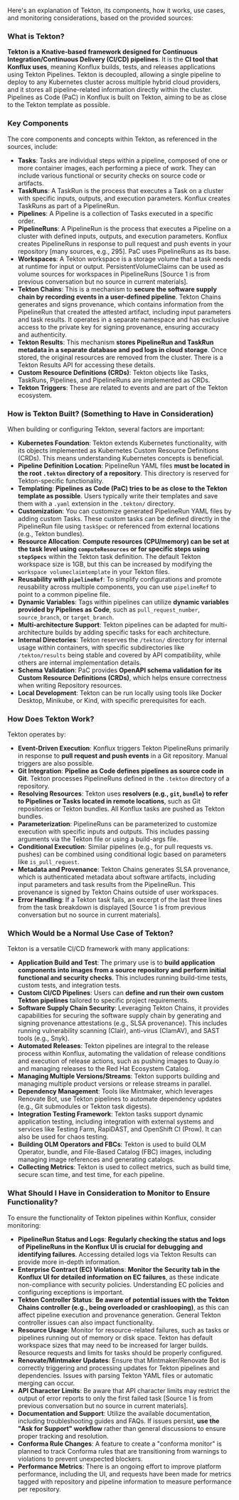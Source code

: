 Here's an explanation of Tekton, its components, how it works, use cases, and monitoring considerations, based on the provided sources:

### What is Tekton?

**Tekton is a Knative-based framework designed for Continuous Integration/Continuous Delivery (CI/CD) pipelines**. It is the **CI tool that Konflux uses**, meaning Konflux builds, tests, and releases applications using Tekton Pipelines. Tekton is decoupled, allowing a single pipeline to deploy to any Kubernetes cluster across multiple hybrid cloud providers, and it stores all pipeline-related information directly within the cluster. Pipelines as Code (PaC) in Konflux is built on Tekton, aiming to be as close to the Tekton template as possible.

### Key Components

The core components and concepts within Tekton, as referenced in the sources, include:

*   **Tasks**: Tasks are individual steps within a pipeline, composed of one or more container images, each performing a piece of work. They can include various functional or security checks on source code or artifacts.
*   **TaskRuns**: A TaskRun is the process that executes a Task on a cluster with specific inputs, outputs, and execution parameters. Konflux creates TaskRuns as part of a PipelineRun.
*   **Pipelines**: A Pipeline is a collection of Tasks executed in a specific order.
*   **PipelineRuns**: A PipelineRun is the process that executes a Pipeline on a cluster with defined inputs, outputs, and execution parameters. Konflux creates PipelineRuns in response to pull request and push events in your repository [many sources, e.g., 295]. PaC uses PipelineRuns as its base.
*   **Workspaces**: A Tekton workspace is a storage volume that a task needs at runtime for input or output. PersistentVolumeClaims can be used as volume sources for workspaces in PipelineRuns [Source 1 is from previous conversation but no source in current materials].
*   **Tekton Chains**: This is a mechanism to **secure the software supply chain by recording events in a user-defined pipeline**. Tekton Chains generates and signs provenance, which contains information from the PipelineRun that created the attested artifact, including input parameters and task results. It operates in a separate namespace and has exclusive access to the private key for signing provenance, ensuring accuracy and authenticity.
*   **Tekton Results**: This mechanism **stores PipelineRun and TaskRun metadata in a separate database and pod logs in cloud storage**. Once stored, the original resources are removed from the cluster. There is a Tekton Results API for accessing these details.
*   **Custom Resource Definitions (CRDs)**: Tekton objects like Tasks, TaskRuns, Pipelines, and PipelineRuns are implemented as CRDs.
*   **Tekton Triggers**: These are related to events and are part of the Tekton ecosystem.

### How is Tekton Built? (Something to Have in Consideration)

When building or configuring Tekton, several factors are important:

*   **Kubernetes Foundation**: Tekton extends Kubernetes functionality, with its objects implemented as Kubernetes Custom Resource Definitions (CRDs). This means understanding Kubernetes concepts is beneficial.
*   **Pipeline Definition Location**: PipelineRun YAML files **must be located in the root `.tekton` directory of a repository**. This directory is reserved for Tekton-specific functionality.
*   **Templating**: **Pipelines as Code (PaC) tries to be as close to the Tekton template as possible**. Users typically write their templates and save them with a `.yaml` extension in the `.tekton/` directory.
*   **Customization**: You can customize generated PipelineRun YAML files by adding custom Tasks. These custom tasks can be defined directly in the PipelineRun file using `taskSpec` or referenced from external locations (e.g., Tekton bundles).
*   **Resource Allocation**: **Compute resources (CPU/memory) can be set at the task level using `computeResources` or for specific steps using `stepSpecs`** within the Tekton task definition. The default Tekton workspace size is 1GB, but this can be increased by modifying the `workspace volumeclaimtemplate` in your Tekton files.
*   **Reusability with `pipelineRef`**: To simplify configurations and promote reusability across multiple components, you can use `pipelineRef` to point to a common pipeline file.
*   **Dynamic Variables**: Tags within pipelines can utilize **dynamic variables provided by Pipelines as Code**, such as `pull_request_number`, `source_branch`, or `target_branch`.
*   **Multi-architecture Support**: Tekton pipelines can be adapted for multi-architecture builds by adding specific tasks for each architecture.
*   **Internal Directories**: Tekton reserves the `/tekton/` directory for internal usage within containers, with specific subdirectories like `/tekton/results` being stable and covered by API compatibility, while others are internal implementation details.
*   **Schema Validation**: PaC provides **OpenAPI schema validation for its Custom Resource Definitions (CRDs)**, which helps ensure correctness when writing Repository resources.
*   **Local Development**: Tekton can be run locally using tools like Docker Desktop, Minikube, or Kind, with specific prerequisites for each.

### How Does Tekton Work?

Tekton operates by:

*   **Event-Driven Execution**: Konflux triggers Tekton PipelineRuns primarily in response to **pull request and push events** in a Git repository. Manual triggers are also possible.
*   **Git Integration**: **Pipeline as Code defines pipelines as source code in Git**. Tekton processes PipelineRuns defined in the `.tekton` directory of a repository.
*   **Resolving Resources**: Tekton uses **resolvers (e.g., `git`, `bundle`) to refer to Pipelines or Tasks located in remote locations**, such as Git repositories or Tekton bundles. All Konflux tasks are pushed as Tekton bundles.
*   **Parameterization**: PipelineRuns can be parameterized to customize execution with specific inputs and outputs. This includes passing arguments via the Tekton file or using a build-args file.
*   **Conditional Execution**: Similar pipelines (e.g., for pull requests vs. pushes) can be combined using conditional logic based on parameters like `is_pull_request`.
*   **Metadata and Provenance**: Tekton Chains generates SLSA provenance, which is authenticated metadata about software artifacts, including input parameters and task results from the PipelineRun. This provenance is signed by Tekton Chains outside of user workspaces.
*   **Error Handling**: If a Tekton task fails, an excerpt of the last three lines from the task breakdown is displayed [Source 1 is from previous conversation but no source in current materials].

### Which Would be a Normal Use Case of Tekton?

Tekton is a versatile CI/CD framework with many applications:

*   **Application Build and Test**: The primary use is to **build application components into images from a source repository and perform initial functional and security checks**. This includes running build-time tests, custom tests, and integration tests.
*   **Custom CI/CD Pipelines**: Users can **define and run their own custom Tekton pipelines** tailored to specific project requirements.
*   **Software Supply Chain Security**: Leveraging Tekton Chains, it provides capabilities for securing the software supply chain by generating and signing provenance attestations (e.g., SLSA provenance). This includes running vulnerability scanning (Clair), anti-virus (ClamAV), and SAST tools (e.g., Snyk).
*   **Automated Releases**: Tekton pipelines are integral to the release process within Konflux, automating the validation of release conditions and execution of release actions, such as pushing images to Quay.io and managing releases to the Red Hat Ecosystem Catalog.
*   **Managing Multiple Versions/Streams**: Tekton supports building and managing multiple product versions or release streams in parallel.
*   **Dependency Management**: Tools like Mintmaker, which leverages Renovate Bot, use Tekton pipelines to automate dependency updates (e.g., Git submodules or Tekton task digests).
*   **Integration Testing Framework**: Tekton tasks support dynamic application testing, including integration with external systems and services like Testing Farm, RapiDAST, and OpenShift CI (Prow). It can also be used for chaos testing.
*   **Building OLM Operators and FBCs**: Tekton is used to build OLM Operator, bundle, and File-Based Catalog (FBC) images, including managing image references and generating catalogs.
*   **Collecting Metrics**: Tekton is used to collect metrics, such as build time, secure scan time, and test time, for each pipeline.

### What Should I Have in Consideration to Monitor to Ensure Functionality?

To ensure the functionality of Tekton pipelines within Konflux, consider monitoring:

*   **PipelineRun Status and Logs**: **Regularly checking the status and logs of PipelineRuns in the Konflux UI is crucial for debugging and identifying failures**. Accessing detailed logs via Tekton Results can provide more in-depth information.
*   **Enterprise Contract (EC) Violations**: **Monitor the Security tab in the Konflux UI for detailed information on EC failures**, as these indicate non-compliance with security policies. Understanding EC policies and configuring exceptions is important.
*   **Tekton Controller Status**: **Be aware of potential issues with the Tekton Chains controller (e.g., being overloaded or crashlooping)**, as this can affect pipeline execution and provenance generation. General Tekton controller issues can also impact functionality.
*   **Resource Usage**: Monitor for resource-related failures, such as tasks or pipelines running out of memory or disk space. Tekton has default workspace sizes that may need to be increased for larger builds. Resource requests and limits for tasks should be properly configured.
*   **Renovate/Mintmaker Updates**: Ensure that Mintmaker/Renovate Bot is correctly triggering and processing updates for Tekton pipelines and dependencies. Issues with parsing Tekton YAML files or automatic merging can occur.
*   **API Character Limits**: Be aware that API character limits may restrict the output of error reports to only the first failed task [Source 1 is from previous conversation but no source in current materials].
*   **Documentation and Support**: Utilize the available documentation, including troubleshooting guides and FAQs. If issues persist, **use the "Ask for Support" workflow** rather than general discussions to ensure proper tracking and resolution.
*   **Conforma Rule Changes**: A feature to create a "conforma monitor" is planned to track Conforma rules that are transitioning from warnings to violations to prevent unexpected blockers.
*   **Performance Metrics**: There is an ongoing effort to improve platform performance, including the UI, and requests have been made for metrics tagged with repository and pipeline information to measure performance per repository.